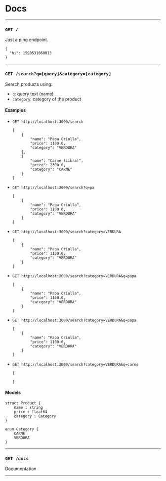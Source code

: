 # Docs

---

### `GET /`
Just a ping endpoint.	

```
{
  "hi": 1590531060013
}
```

---

### `GET /search?q=[query]&category=[category]`
Search products using:

- `q`: query text (name)
- `category`: category of the product

#### Examples
- `GET http://localhost:3000/search`
    ```
    [
        {
            "name": "Papa Criolla",
            "price": 1100.0,
            "category": "VERDURA"
        },
        {
            "name": "Carne (Libra)",
            "price": 2300.0,
            "category": "CARNE"
        }
    ]
    ```
- `GET http://localhost:3000/search?q=pa`
    ```
    [
        {
            "name": "Papa Criolla",
            "price": 1100.0,
            "category": "VERDURA"
        }
    ]
    ```

- `GET http://localhost:3000/search?category=VERDURA`
    ```
    [
        {
            "name": "Papa Criolla",
            "price": 1100.0,
            "category": "VERDURA"
        }
    ]
    ```

- `GET http://localhost:3000/search?category=VERDURA&q=papa`
    ```
    [
        {
            "name": "Papa Criolla",
            "price": 1100.0,
            "category": "VERDURA"
        }
    ]
    ```
    
- `GET http://localhost:3000/search?category=VERDURA&q=papa`
    ```
    [
        {
            "name": "Papa Criolla",
            "price": 1100.0,
            "category": "VERDURA"
        }
    ]
    ```
    
- `GET http://localhost:3000/search?category=VERDURA&q=carne`
    ```
    [

    ]
    ```
#### Models
```
struct Product {
    name : string
    price : float64
    category : Category
}

enum Category {
    CARNE
    VERDURA
}
```

---
      
### `GET /docs`
Documentation

---
